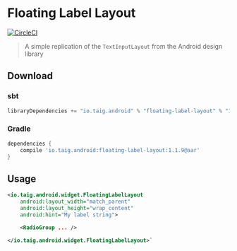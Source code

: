 # Floating Label Layout

[![CircleCI](https://circleci.com/gh/Taig/floating-label-layout/tree/master.svg?style=shield)](https://circleci.com/gh/Taig/floating-label-layout/tree/master)

> A simple replication of the `TextInputLayout` from the Android design library

## Download

### sbt

```scala
libraryDependencies += "io.taig.android" % "floating-label-layout" % "1.1.9"
```

### Gradle

```groovy
dependencies {
    compile 'io.taig.android:floating-label-layout:1.1.9@aar'
}
```

## Usage

```xml
<io.taig.android.widget.FloatingLabelLayout
    android:layout_width="match_parent"
    android:layout_height="wrap_content"
    android:hint="My label string">

    <RadioGroup ... />

</io.taig.android.widget.FloatingLabelLayout>`
```